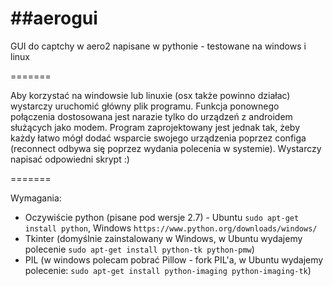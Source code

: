 ##aerogui
=======

GUI do captchy w aero2 napisane w pythonie - testowane na windows i linux

=======

Aby korzystać na windowsie lub linuxie (osx także powinno działac) wystarczy uruchomić główny plik programu.
Funkcja ponownego połączenia dostosowana jest narazie tylko do urządzeń z androidem służących jako modem.
Program zaprojektowany jest jednak tak, żeby każdy łatwo mógł dodać
wsparcie swojego urządzenia poprzez configa (reconnect odbywa się poprzez
wydania polecenia w systemie).
Wystarczy napisać odpowiedni skrypt :)

=======

Wymagania:
- Oczywiście python (pisane pod wersje 2.7) - Ubuntu `sudo apt-get install python`, Windows `https://www.python.org/downloads/windows/`
- Tkinter (domyślnie zainstalowany w Windows, w Ubuntu wydajemy polecenie `sudo apt-get install python-tk python-pmw`)
- PIL (w windows polecam pobrać Pillow - fork PIL'a, w Ubuntu wydajemy polecenie: `sudo apt-get install python-imaging python-imaging-tk`)
